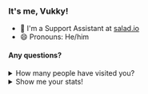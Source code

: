 ### It's me, Vukky!

- 💼 I'm a Support Assistant at [salad.io](https://salad.io)
- 😄 Pronouns: He/him

#### Any questions?

<details>
  <summary>How many people have visited you?</summary>
  
  ![Visitor counter](http://profile-counter.glitch.me/Vukky123/count.svg) people have visited me so far.
</details>

<details>
  <summary>Show me your stats!</summary>
  
  [![GitHub Stats](https://github-readme-stats.vercel.app/api?username=Vukky123&theme=dark&show_icons=true)](https://github.com/anuraghazra/github-readme-stats)
</details>

<!--
**Vukky123/Vukky123** is a ✨ _special_ ✨ repository because its `README.md` (this file) appears on your GitHub profile.

Here are some ideas to get you started:

- 🔭 I’m currently working on ...
- 🌱 I’m currently learning ...
- 👯 I’m looking to collaborate on ...
- 🤔 I’m looking for help with ...
- 💬 Ask me about ...
- 📫 How to reach me: ...
- 😄 Pronouns: ...
- ⚡ Fun fact: ...
-->

